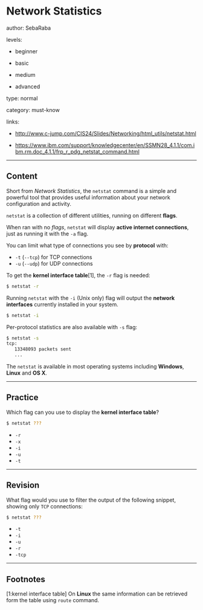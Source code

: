 # Network Statistics
author: SebaRaba

levels:

  - beginner

  - basic

  - medium

  - advanced

type: normal

category: must-know

links:

  - http://www.c-jump.com/CIS24/Slides/Networking/html_utils/netstat.html

  - https://www.ibm.com/support/knowledgecenter/en/SSMN28_4.1.1/com.ibm.rm.doc_4.1.1/frp_r_pdg_netstat_command.html

---
## Content

Short from *Network Statistics*, the `netstat` command is a simple and powerful tool that provides useful information about your network configuration and activity.

`netstat` is a collection of different utilities, running on different **flags**.

When ran with no *flags*, `netstat` will display **active internet connections**, just as running it with the `-a` flag.

You can limit what type of connections you see by **protocol** with:
 - `-t` (`--tcp`) for TCP connections
 - `-u` (`--udp`) for UDP connections

To get the **kernel interface table**[1], the `-r` flag is needed:
```bash
$ netstat -r

```
Running `netstat` with the `-i` (Unix only) flag will output the **network interfaces** currently installed in your system.
```bash
$ netstat -i
```

Per-protocol statistics are also available with `-s` flag:
```bash
$ netstat -s
tcp:
   13348093 packets sent
   ...
```

The `netstat` is available in most operating systems including **Windows**, **Linux** and **OS X**.

---
## Practice

Which flag can you use to display the **kernel interface table**?
```bash
$ netstat ???
```

* `-r`
* `-x`
* `-i`
* `-u`
* `-t`

---
## Revision

What flag would you use to filter the output of the following snippet, showing only `TCP` connections:
```bash
$ netstat ???
```

* `-t`
* `-i`
* `-u`
* `-r`
* `-tcp`

---
## Footnotes

[1:kernel interface table]
On **Linux** the same information can be retrieved form the table using `route` command.
